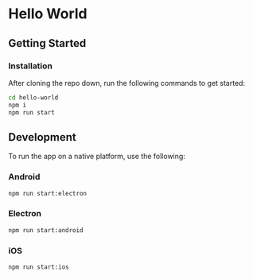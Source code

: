 # Hello World

## Getting Started

### Installation

After cloning the repo down, run the following commands to get started:

```bash
cd hello-world
npm i
npm run start
```

## Development

To run the app on a native platform, use the following:

### Android

```bash
npm run start:electron
```

### Electron

```bash
npm run start:android
```

### iOS 

```bash
npm run start:ios
```
